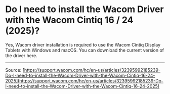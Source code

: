 # Do I need to install the Wacom Driver with the Wacom Cintiq 16 / 24 (2025)?

Yes, Wacom driver installation is required to use the Wacom Cintiq Display Tablets with Windows and macOS. You can download the current version of the driver here.

---
Source: [https://support.wacom.com/hc/en-us/articles/32395992185239-Do-I-need-to-install-the-Wacom-Driver-with-the-Wacom-Cintiq-16-24-2025](https://support.wacom.com/hc/en-us/articles/32395992185239-Do-I-need-to-install-the-Wacom-Driver-with-the-Wacom-Cintiq-16-24-2025)
